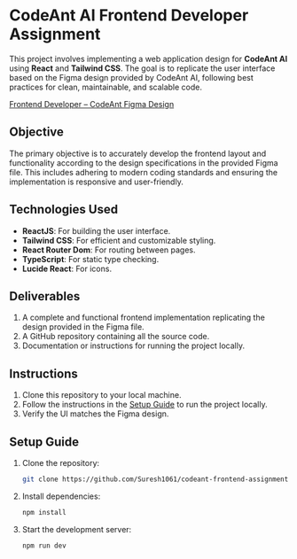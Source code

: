 # CodeAnt AI Frontend Developer Assignment

This project involves implementing a web application design for **CodeAnt AI** using **React** and **Tailwind CSS**. The goal is to replicate the user interface based on the Figma design provided by CodeAnt AI, following best practices for clean, maintainable, and scalable code.

[Frontend Developer – CodeAnt Figma Design](https://www.figma.com/design/3j3bEI8nR1T1UwsfEBMbhi/Frontend-Developer-%3C%3E-CodeAnt?node-id=0-1&p=f)


## Objective

The primary objective is to accurately develop the frontend layout and functionality according to the design specifications in the provided Figma file. This includes adhering to modern coding standards and ensuring the implementation is responsive and user-friendly.

## Technologies Used

- **ReactJS**: For building the user interface.
- **Tailwind CSS**: For efficient and customizable styling.
- **React Router Dom**: For routing between pages.
- **TypeScript**: For static type checking.
- **Lucide React**: For icons.

## Deliverables

1. A complete and functional frontend implementation replicating the design provided in the Figma file.
2. A GitHub repository containing all the source code.
3. Documentation or instructions for running the project locally.

## Instructions

1. Clone this repository to your local machine.
2. Follow the instructions in the [Setup Guide](#setup-guide) to run the project locally.
3. Verify the UI matches the Figma design.

## Setup Guide

1. Clone the repository:
   ```bash
   git clone https://github.com/Suresh1061/codeant-frontend-assignment.git
   ```

2. Install dependencies:
   ```bash
   npm install
   ```

3. Start the development server:
   ```bash
   npm run dev
   ```
